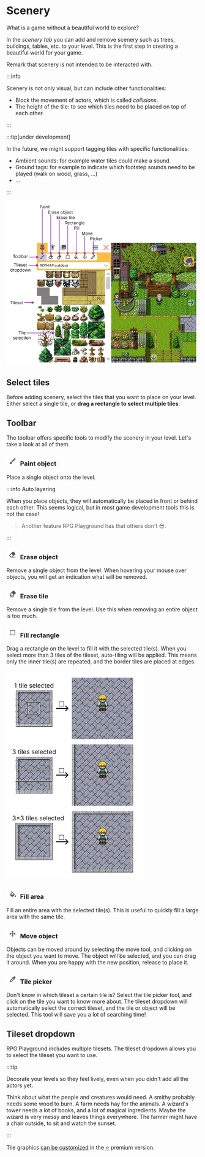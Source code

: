 # Scenery

What is a game without a beautiful world to explore?

In the *scenery tab* you can add and remove scenery such as trees, buildings, tables, etc. to your level. This is the first step in creating a beautiful world for your game.

Remark that scenery is not intended to be interacted with.

:::info

Scenery is not only visual, but can include other functionalities:

- Block the movement of actors, which is called *collisions*.
- The height of the tile: to see which tiles need to be placed on top of each other.

:::

:::tip[under development]

In the future, we might support tagging tiles with specific functionalities:

- Ambient sounds: for example water tiles could make a sound.
- Ground tags: for example to indicate which footstep sounds need to be played (walk on wood, grass, ...)
- ...

:::

![](img/scenerypanel.png)

## Select tiles

Before adding scenery, select the tiles that you want to place on your level. Either select a single tile, or **drag a rectangle to select multiple tiles**.

## Toolbar

The toolbar offers specific tools to modify the scenery in your level. Let's take a look at all of them.


### ![](img/scenery_paint_tool.png) Paint object

Place a single object onto the level.

:::info Auto layering

When you place objects, they will automatically be placed in front or behind each other. This seems logical, but in most game development tools this is not the case! 

> Another feature RPG Playground has that others don't 😎.

:::

### ![](img/scenery_erase_tool.png) Erase object

Remove a single object from the level. When hovering your mouse over objects, you will get an indication what will be removed.


### ![](img/scenery_erase_tile_tool.png) Erase tile

Remove a single tile from the level. Use this when removing an entire object is too much.


### ![](img/scenery_rect_tool.png) Fill rectangle

Drag a rectangle on the level to fill it with the selected tile(s). When you select more than 3 tiles of the tileset, auto-tiling will be applied. This means only the inner tile(s) are repeated, and the border tiles are placed at edges.

![](img/rectangle_multi.png)


### ![](img/scenery_fill_tool.png) Fill area

Fill an entire area with the selected tile(s). This is useful to quickly fill a large area with the same tile.


### ![](img/scenery_move_tool.png) Move object

Objects can be moved around by selecting the move tool, and clicking on the object you want to move. The object will be selected, and you can drag it around. When you are happy with the new position, release to place it.


### ![](img/scenery_picker_tool.png) Tile picker

Don't know in which tileset a certain tile is? Select the tile picker tool, and click on the tile you want to know more about. The tileset dropdown will automatically select the correct tileset, and the tile or object will be selected. This tool will save you a lot of searching time!


## Tileset dropdown

RPG Playground includes multiple tilesets. The tileset dropdown allows you to select the tileset you want to use.


:::tip

Decorate your levels so they feel lively, even when you didn't add all the actors yet.

Think about what the people and creatures would need. A smithy probably needs some wood to burn. A farm needs hay for the animals. A wizard's tower needs a lot of books, and a lot of magical ingredients. Maybe the wizard is very messy and leaves things everywhere. The farmer might have a chair outside, to sit and watch the sunset.

:::

Tile graphics [can be customized](/20-making-games/50-project-tree/index.md#images) in the [⭐](/65-premium.md) premium version.
